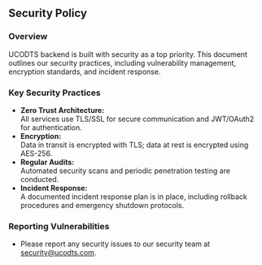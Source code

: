 ## Security Policy

### Overview
UCODTS backend is built with security as a top priority. This document outlines our security practices, including vulnerability management, encryption standards, and incident response.

### Key Security Practices
- **Zero Trust Architecture:**  
  All services use TLS/SSL for secure communication and JWT/OAuth2 for authentication.
- **Encryption:**  
  Data in transit is encrypted with TLS; data at rest is encrypted using AES-256.
- **Regular Audits:**  
  Automated security scans and periodic penetration testing are conducted.
- **Incident Response:**  
  A documented incident response plan is in place, including rollback procedures and emergency shutdown protocols.

### Reporting Vulnerabilities
- Please report any security issues to our security team at security@ucodts.com.
